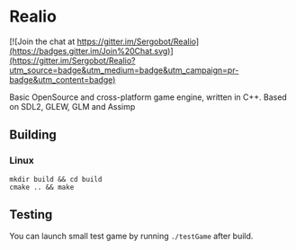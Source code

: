 # Realio

[![Join the chat at https://gitter.im/Sergobot/Realio](https://badges.gitter.im/Join%20Chat.svg)](https://gitter.im/Sergobot/Realio?utm_source=badge&utm_medium=badge&utm_campaign=pr-badge&utm_content=badge)

Basic OpenSource and cross-platform game engine, written in C++.
Based on SDL2, GLEW, GLM and Assimp

## Building
### Linux
```
mkdir build && cd build
cmake .. && make
```

## Testing
You can launch small test game by running `./testGame` after build.
